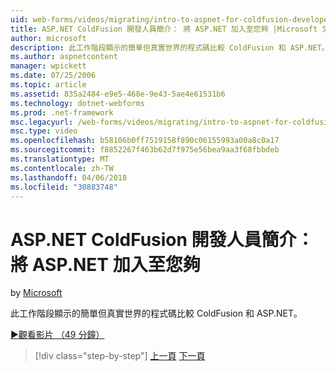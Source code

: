 ```yaml
---
uid: web-forms/videos/migrating/intro-to-aspnet-for-coldfusion-developers-adding-aspnet-to-your-repertoire
title: ASP.NET ColdFusion 開發人員簡介： 將 ASP.NET 加入至您夠 |Microsoft 文件
author: microsoft
description: 此工作階段顯示的簡單但真實世界的程式碼比較 ColdFusion 和 ASP.NET。
ms.author: aspnetcontent
manager: wpickett
ms.date: 07/25/2006
ms.topic: article
ms.assetid: 835a2484-e9e5-468e-9e43-5ae4e61531b6
ms.technology: dotnet-webforms
ms.prod: .net-framework
msc.legacyurl: /web-forms/videos/migrating/intro-to-aspnet-for-coldfusion-developers-adding-aspnet-to-your-repertoire
msc.type: video
ms.openlocfilehash: b58106b0ff7519158f890c06155993a00a8c0a17
ms.sourcegitcommit: f8852267f463b62d7f975e56bea9aa3f68fbbdeb
ms.translationtype: MT
ms.contentlocale: zh-TW
ms.lasthandoff: 04/06/2018
ms.locfileid: "30883748"
---
```

<a name="intro-to-aspnet-for-coldfusion-developers-adding-aspnet-to-your-repertoire"></a>ASP.NET ColdFusion 開發人員簡介： 將 ASP.NET 加入至您夠
====================
by [Microsoft](https://github.com/microsoft)

此工作階段顯示的簡單但真實世界的程式碼比較 ColdFusion 和 ASP.NET。

[&#9654;觀看影片 （49 分鐘）](https://channel9.msdn.com/Blogs/ASP-NET-Site-Videos/intro-to-aspnet-for-coldfusion-developers-adding-aspnet-to-your-repertoire)

> [!div class="step-by-step"]
> [上一頁](intro-to-aspnet-for-jsp-developers-building-applications.md)
> [下一頁](introduction-to-aspnet-for-coldfusion-developers-building-an-aspnet-application.md)
